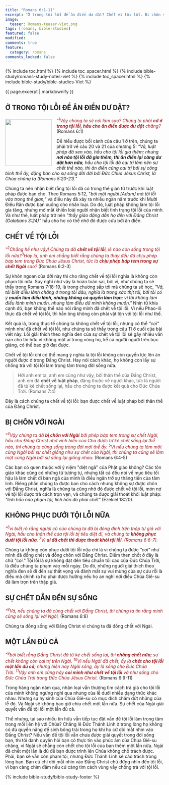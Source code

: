 ```yaml
---
title: "Romans 6:1-11"
excerpt: "Ở trong tội lỗi để ân điển dư dật? Chết vì tội lỗi. Bị chôn với Ngài. Không phục dưới tội lỗi nữa. Sự chết dẫn đến sự sống. Một lần đủ cả."
image:
  teaser: Romans-teaser-Viet.png
tags: [romans, bible-studies]
featured: false
modified:
comments: true
feature:
  category: romans
comments_locked: false
---
```


{% include toc.html %}
{% include toc_spacer.html %}
{% include bible-study/romans-study-notes-viet %}
{% include toc_spacer.html %}
{% include bible-study/bible-studies-Viet %}

{{ page.excerpt | markdownify }}

## Ở TRONG TỘI LỖI ĐỂ ÂN ĐIỂN DƯ DẬT?

<div>
<p>
<img alt src="http://vacsf.org/assets/images/Romans-teaser-Viet.png" style="border: 0px none; margin: 7px 15px 0px 0px; max-width: 100%; height: 148px; padding: 0px; float: left;">
    <span style="color: rgb(159, 29, 33);"><i>"<sup>1</sup>Vậy chúng ta sẽ nói làm sao? Chúng ta phải <strong>cứ ở trong tội lỗi, hầu cho ân điển được dư dật</strong> chăng?</i></span> (Romans 6:1)<br /></p>
</div>

Để hiểu được bối cảnh của câu 1 ở trên, chúng ta phải trở về câu 20 và 21 của chương 5: *"Vả, luật pháp đã xen vào, hầu cho tội lỗi gia thêm; nhưng **nơi nào tội lỗi đã gia thêm, thì ân điển lại càng dư dật hơn nữa**, hầu cho tội lỗi đã cai trị làm nên sự chết thể nào, thì ân điển cũng cai trị bởi sự công bình thể ấy, đặng ban cho sự sống đời đời bởi Ðức Chúa Jêsus Christ, là Chúa chúng ta (Romans 5:20-21)."*

Chúng ta nên nhận biết rằng tội lỗi đã có trong thế gian từ trước khi luật pháp được ban cho. Theo Romans 5:12, "*bởi một người [Adam] mà tội lỗi vào trong thế gian,"* và điều này đã xảy ra nhiều ngàn năm trước khi Mười Điều Răn được ban xuống cho nhân loại. Do đó, luật pháp không làm tội lỗi gia tăng, nhưng mở mắt khiến loài người nhận biết tình trạng tội lỗi của mình. Và như thế, luật pháp trở nên *"thầy giáo đặng dẫn họ đến với Đấng Christ (Galatians 3:24)"* hầu cho họ có thể nhờ đó được cứu bởi ân điển.

## CHẾT VỀ TỘI LỖI

<span style="color: rgb(159, 29, 33);">
<i>"<sup>2</sup>Chẳng hề như vậy! Chúng ta đã <strong>chết về tội lỗi</strong>, lẽ nào còn sống trong tội lỗi nữa?<sup>3</sup>Hay là, anh em chẳng biết rằng chúng ta thảy đều đã chịu phép báp tem trong Ðức Chúa Jêsus Christ, tức là <strong>chịu phép báp tem trong sự chết Ngài</strong> sao?</i></span> (Romans 6:2-3)

Sự khôn ngoan của đời này thì cho rằng chết về tội lỗi nghĩa là không còn phạm tội nữa. Suy nghĩ như vậy là hoàn toàn sai, bởi vì, như chúng ta sẽ thấy trong Romans 7:18-19, là trong chương sắp tới mà chúng ta sẽ học, *"Vả, tôi biết điều lành chẳng ở trong tôi đâu, nghĩa là trong xác thịt tôi, bởi tôi có ý <strong>muốn làm điều lành, nhưng không có quyền làm trọn</strong>; vì tôi không làm điều lành mình muốn, nhưng làm điều dữ mình không muốn."* Nhìn từ khía cạnh đó, bạn không thể nào nói rằng mình đã chết về tội lỗi. Vì nếu Phao-lô thực đã chết về tội lỗi, thì hẳn ông không còn phải vật lộn với tội lỗi như thế.

Kết quả là, trong thực tế chúng ta không chết về tội lỗi, nhưng có thể *"coi"* mình như đã chết về tội lỗi, như chúng ta sẽ thấy trong câu 11 ở cuối của bài viết này. Lối giải thích theo nghĩa đen của sự chết về tội lỗi sẽ gây nhiều vấn nạn cho tín hữu vì không một ai trong vòng họ, kể cả người người trên bục giảng, có thể bao giờ đạt được.

Chết về tội lỗi chỉ có thể mang ý nghĩa là tội lỗi không còn quyền lực lên án người được ở trong Đấng Christ. Hay nói cách khác, họ không còn lấy sự chống trả với tội lỗi làm trọng tâm trong đời sống nữa.

> Hỡi anh em ta, anh em cũng như vậy, bởi thân thể của Ðấng Christ, anh em đã <strong>chết về luật pháp</strong>, đặng thuộc về người khác, tức là người đã từ kẻ chết sống lại, hầu cho chúng ta được kết quả cho Ðức Chúa Trời. (Romans 7:4)

Đây là cách chúng ta chết về tội lỗi: bạn được chết về luật pháp bởi thân thể của Đấng Christ.

## BỊ CHÔN VỚI NGÀI

<span style="color: rgb(159, 29, 33);">
<i>"<sup>4</sup>Vậy chúng ta đã <strong>bị chôn với Ngài</strong> bởi phép báp tem trong sự chết Ngài, hầu cho Ðấng Christ nhờ vinh hiển của Cha được từ kẻ chết sống lại thể nào, thì chúng ta cũng sống trong đời mới thể ấy. <sup>5</sup>Vì nếu chúng ta làm một cùng Ngài bởi sự chết giống như sự chết của Ngài, thì chúng ta cũng sẽ làm một cùng Ngài bởi sự sống lại giống nhau:</i></span> (Romans 6:4-5)

Các bạn có quen thuộc với ý niệm "diệt ngã" của Phật giáo không? Các tôn giáo khác cũng có những từ tương tự, nhưng tất cả đều nói về mục tiêu tối hậu là làm chết đi bản ngã của mình là điều ngăn trở sự thăng tiến của tâm linh. Riêng phần chúng ta được ban cho cách nhưng không sự được chôn với Đấng Christ, nghĩa là chúng ta cũng nhờ đó được chết về tội lỗi, món nợ về tội lỗi được trả cách trọn vẹn, và chúng ta được giải thoát khỏi luật pháp: *"linh hồn nào phạm tội, linh hồn đó phải chết"* (Ezekiel 18:20).

## KHÔNG PHỤC DƯỚI TỘI LỖI NỮA

<span style="color: rgb(159, 29, 33);">
<i>"<sup>6</sup>vì biết rõ rằng người cũ của chúng ta đã bị đóng đinh trên thập tự giá với Ngài, hầu cho thân thể của tội lỗi bị tiêu diệt đi, và chúng ta <strong>không phục dưới tội lỗi nữa</strong>. <sup>7</sup>Vì <strong>ai đã chết thì được thoát khỏi tội lỗi</strong>. (Romans 6:6-7).</i></span>

Chúng ta không còn phục dưới tội lỗi nữa chỉ là vì chúng ta được *"coi"* như mình đã đồng chết và đồng chôn với Đấng Christ. Điểm then chốt ở đây là chữ *"coi."* Tội lỗi là sự không đạt đến tiêu chuẩn tối cao của Đức Chúa Trời, là điều chúng ta phạm vào mỗi ngày. Do đó, những người giải thích theo nghĩa đen sẽ đi đến sự thất vọng và đánh mất sự vui mừng của sự cứu rỗi là điều mà chính ra họ phải được hưởng nếu họ an nghỉ nơi điều Chúa Giê-su đã làm trọn trên thập giá.

## SỰ CHẾT DẪN ĐẾN SỰ SỐNG

<span style="color: rgb(159, 29, 33);">
<i>"<sup>8</sup>Vả, nếu chúng ta đã cùng chết với Ðấng Christ, thì chúng ta tin rằng mình cũng sẽ sống lại với Ngài,</i></span> (Romans 6:8)

Chúng ta đồng sống với Đấng Christ vì chúng ta đã đồng chết với Ngài.

## MỘT LẦN ĐỦ CẢ

<span style="color: rgb(159, 29, 33);">
<i>"<sup>9</sup>bởi biết rằng Ðấng Christ đã từ kẻ chết sống lại, thì <strong>chẳng chết nữa</strong>; sự chết không còn cai trị trên Ngài. <sup>10</sup>Vì nếu Ngài đã chết, ấy là <strong>chết cho tội lỗi một lần đủ cả</strong>; nhưng hiện nay Ngài sống, ấy là sống cho Ðức Chúa Trời. <sup>11</sup>Vậy anh em cũng hãy <strong>coi mình như chết về tội lỗi</strong> và như sống cho Ðức Chúa Trời trong Ðức Chúa Jêsus Christ.</i></span> (Romans 6:9-11)

Trong hàng ngàn năm qua, nhân loại vẫn thường tìm cách trả giá cho tội lỗi của mình không ngừng nghỉ qua nhưng của lễ dưới nhiều dạng thức khác nhau. Nhưng sự hy sinh của Chúa Giê-su có mục đích chấm dứt những của lễ đó. Và Ngài sẽ không bao giờ chịu chết một lần nữa. Sự chết của Ngài giải quyết vấn đề tội lỗi một lần đủ cả.

Thế nhưng, tại sao nhiều tín hữu vẫn tiếp tục đặt vấn đề tội lỗi làm trọng tâm trong mối liên hệ với Chúa? Chẳng lẽ Đức Thánh Linh ở trong lòng họ không có đủ quyền năng để sinh bông trái trong họ khi họ cứ dõi mắt nhìn vào Đấng Christ? Nếu vấn đề tội lỗi vẫn chưa được giải quyết trong đời sống bạn, thì tôi dành quyền hỏi bạn có thực tin vào phúc âm của Chúa Giê-su chăng, vì Ngài sẽ chẳng còn chết cho tội lỗi của bạn thêm một lần nữa. Ngài đã chết một lần là đủ để bạn được trình lên Chúa không chỗ trách được. Phải, bạn sẽ vẫn còn phạm tội, nhưng Đức Thánh Linh sẽ cáo trách trong lòng bạn. Bạn cứ chỉ dõi mắt nhìn vào Đấng Christ chứ đừng nhìn đến tội lỗi, vì bạn càng chìm đắm nếu cứ càng tìm cách vùng vẫy chống trả với tội lỗi.


{% include bible-study/bible-study-footer %}

